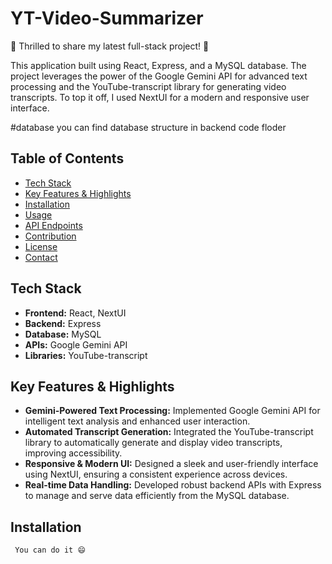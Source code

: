 ﻿# YT-Video-Summarizer

🚀 Thrilled to share my latest full-stack project! 🚀

This application built using React, Express, and a MySQL database. The project leverages the power of the Google Gemini API for advanced text processing and the YouTube-transcript library for generating video transcripts. To top it off, I used NextUI for a modern and responsive user interface.

#database
 you can find database structure in backend code floder

## Table of Contents

- [Tech Stack](#tech-stack)
- [Key Features & Highlights](#key-features--highlights)
- [Installation](#installation)
- [Usage](#usage)
- [API Endpoints](#api-endpoints)
- [Contribution](#contribution)
- [License](#license)
- [Contact](#contact)

## Tech Stack

- **Frontend:** React, NextUI
- **Backend:** Express
- **Database:** MySQL
- **APIs:** Google Gemini API
- **Libraries:** YouTube-transcript

## Key Features & Highlights

- **Gemini-Powered Text Processing:** Implemented Google Gemini API for intelligent text analysis and enhanced user interaction.
- **Automated Transcript Generation:** Integrated the YouTube-transcript library to automatically generate and display video transcripts, improving accessibility.
- **Responsive & Modern UI:** Designed a sleek and user-friendly interface using NextUI, ensuring a consistent experience across devices.
- **Real-time Data Handling:** Developed robust backend APIs with Express to manage and serve data efficiently from the MySQL database.

## Installation
```sh
 You can do it 😄

